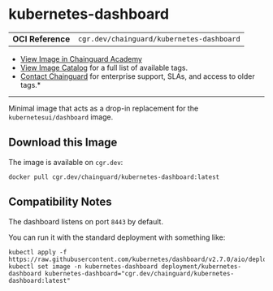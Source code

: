 <!--monopod:start-->
# kubernetes-dashboard
| | |
| - | - |
| **OCI Reference** | `cgr.dev/chainguard/kubernetes-dashboard` |


* [View Image in Chainguard Academy](https://edu.chainguard.dev/chainguard/chainguard-images/reference/kubernetes-dashboard/overview/)
* [View Image Catalog](https://console.enforce.dev/images/catalog) for a full list of available tags.
* [Contact Chainguard](https://www.chainguard.dev/chainguard-images) for enterprise support, SLAs, and access to older tags.*

---
<!--monopod:end-->

<!--overview:start-->
Minimal image that acts as a drop-in replacement for the `kubernetesui/dashboard` image.
<!--overview:end-->

<!--getting:start-->
## Download this Image
The image is available on `cgr.dev`:

```
docker pull cgr.dev/chainguard/kubernetes-dashboard:latest
```
<!--getting:end-->

<!--compatibility:start-->
## Compatibility Notes

The dashboard listens on port `8443` by default.
<!--compatibility:end-->

<!--body:start-->
You can run it with the standard deployment with something like:

```
kubectl apply -f https://raw.githubusercontent.com/kubernetes/dashboard/v2.7.0/aio/deploy/recommended.yaml
kubectl set image -n kubernetes-dashboard deployment/kubernetes-dashboard kubernetes-dashboard="cgr.dev/chainguard/kubernetes-dashboard:latest"
```
<!--body:end-->
